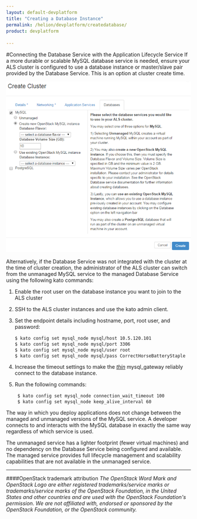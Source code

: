 ```yaml
---
layout: default-devplatform
title: "Creating a Database Instance"
permalink: /helion/devplatform/createdatabase/
product: devplatform

---
```

<!--UNDER REVISION-->

#Connecting the Database Service with the Application Lifecycle Service
If a more durable or scalable MySQL database service is needed, ensure your ALS cluster is configured to use a database instance or master/slave pair provided by the Database Service. This is an option at cluster create time.

<img src="media/databaseALS.png">

Alternatively, if the Database Service was not integrated with the cluster at the time of cluster creation, the administrator of the ALS cluster can switch from the unmanaged MySQL service to the managed Database Service using the following kato commands:



1. Enable the root user on the database instance you want to join to the ALS cluster
2.	SSH to the ALS cluster instances and use the kato admin client. 
3.	Set the endpoint details including hostname, port, root user, and password:
	
		$ kato config set mysql_node mysql/host 10.5.120.101
		$ kato config set mysql_node mysql/port 3306
		$ kato config set mysql_node mysql/user root
		$ kato config set mysql_node mysql/pass CorrectHorseBatteryStaple
1. Increase the timeout settings to make the [*thin*](http://code.macournoyer.com/thin/) mysql\_gateway reliably connect to the database instance. 
2. Run the following commands:

    	$ kato config set mysql_node connection_wait_timeout 100
    	$ kato config set mysql_node keep_alive_interval 60

The way in which you deploy applications does not change between the managed and unmanaged versions of the MySQL service. A developer connects to and interacts with the MySQL database in exactly the same way regardless of which service is used.

The unmanaged service has a lighter footprint (fewer virtual machines) and no dependency on the Database Service being configured and available. The managed service provides full lifecycle management and scalability capabilities that are not available in the unmanaged service.

----
####OpenStack trademark attribution
*The OpenStack Word Mark and OpenStack Logo are either registered trademarks/service marks or trademarks/service marks of the OpenStack Foundation, in the United States and other countries and are used with the OpenStack Foundation's permission. We are not affiliated with, endorsed or sponsored by the OpenStack Foundation, or the OpenStack community.*


 
